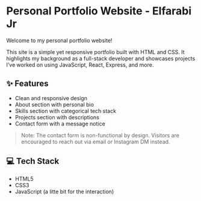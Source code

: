 # Personal Portfolio Website - Elfarabi Jr

Welcome to my personal portfolio website!

This site is a simple yet responsive portfolio built with HTML and CSS. It highlights my background as a full-stack developer and showcases projects I’ve worked on using JavaScript, React, Express, and more.

## ✨ Features

- Clean and responsive design
- About section with personal bio
- Skills section with categorical tech stack
- Projects section with descriptions
- Contact form with a message notice

> Note: The contact form is non-functional by design. Visitors are encouraged to reach out via email or Instagram DM instead.

## 💻 Tech Stack

- HTML5
- CSS3
- JavaScript (a litte bit for the interaction)
